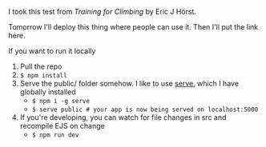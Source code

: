 I took this test from _Training for Climbing_ by Eric J Hörst.

Tomorrow I'll deploy this thing where people can use it. Then I'll put the link here.

If you want to run it locally
1. Pull the repo
2. `$ npm install`
3. Serve the public/ folder somehow. I like to use [serve](https://www.npmjs.com/package/serve), which I have globally installed
    - `$ npm i -g serve`
    - `$ serve public # your app is now being served on localhost:5000`
4. If you're developing, you can watch for file changes in src and recompile EJS on change
    - `$ npm run dev`